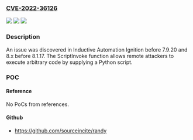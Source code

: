 ### [CVE-2022-36126](https://cve.mitre.org/cgi-bin/cvename.cgi?name=CVE-2022-36126)
![](https://img.shields.io/static/v1?label=Product&message=n%2Fa&color=blue)
![](https://img.shields.io/static/v1?label=Version&message=n%2Fa&color=blue)
![](https://img.shields.io/static/v1?label=Vulnerability&message=n%2Fa&color=brighgreen)

### Description

An issue was discovered in Inductive Automation Ignition before 7.9.20 and 8.x before 8.1.17. The ScriptInvoke function allows remote attackers to execute arbitrary code by supplying a Python script.

### POC

#### Reference
No PoCs from references.

#### Github
- https://github.com/sourceincite/randy

